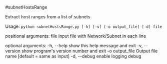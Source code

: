 #subnetHostsRange

Extract host ranges from a list of subnets

Usage: `python subnetHostsRange.py [-h] [-v] [-o output_file] [-d] file`

positional arguments:
  file            Input file with Network/Subnet in each line

optional arguments:
  -h, --help      show this help message and exit
  -v, --version   show program's version number and exit
  -o output_file  Output file name [default = same as input]
  -d, --debug     enable logging debug
 
